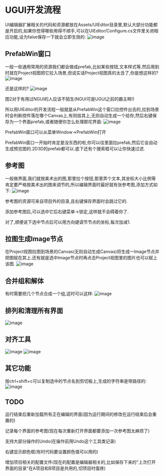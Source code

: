 # UGUI开发流程

UI编辑器扩展相关的代码和资源都放在Assets/UIEditor目录里,默认大部分功能都是开启的,如果你觉得哪些用得不顺手,可以在UIEditor/Configure.cs文件里关闭相应功能,设为false保存一下就会立即生效的:
![image](https://github.com/BalckCat/UIEditor/blob/master/Picture/img_1.png)


## PrefabWin窗口

一般一些通用常用的资源我们都会做成prefab,比如某些按钮,文本样式等,然后用到时就在Project视图把它拉入场景,但说实话Project视图真的太丑了,你是想这样的?
![image](https://github.com/BalckCat/UIEditor/blob/master/Picture/img_2.png)

还是这样的?
![image](https://github.com/BalckCat/UIEditor/blob/master/Picture/img_3.png)

图2对于有用过NGUI的人应该不陌生(NGUI可是UGUI之前的霸主啊!)

所以用UIEditor的开发流程一般就是从PrefabWin这个窗口拉控件出去的,拉到场景时会判断控件落在哪个Canvas上,有则挂其上,无则自动生成一个给你,然后右键保存为一个界面prefab,或者随便你怎么处理那坨界面:
![image](https://github.com/BalckCat/UIEditor/blob/master/Picture/prefab%20win.gif)

PrefabWin窗口可以从菜单Window-&gt;PrefabWin打开

PrefabWin窗口一开始时肯定是没东西的啦,你可以往里面拉prefab,然后它会自动生成预览图的.2D3D的prefab都可以.底下还有个搜索框可以让你快速过滤.

## 参考图

一般做界面,我们就按美术出的图,那里拉个按钮,那里弄个文本,其坐标大小比例等肯定要严格按美术出的图来调节的,所以编辑界面时最好就有张参考图,添加方式如下:
![image](https://github.com/BalckCat/UIEditor/blob/master/Picture/consult%20pic.gif)

参考图的资源可来自项目外的目录,且右键保存界面时会跳过它的.

添加参考图后,可以选中它后右键菜单-&gt;锁定,这样就不会碍着你了.

对了,顺便说下选中节点后可以用方向键调节节点的坐标,每次加减1.

## 拉图生成Image节点

在Project视图拉图到场景的Canvas(无则自动生成Canvas)将生成一Image节点并把图赋在其上.还有就是选中Image节点时再点击Project视图里的图片也可以赋上该图.
![image](https://github.com/BalckCat/UIEditor/blob/master/Picture/drag%20pic.gif)


## 合并组和解体

有时需要把几个节点合成一个组,这时可以这样:
![image](https://github.com/BalckCat/UIEditor/blob/master/Picture/make%20group.gif)


## 排列和清理所有界面

![image](https://github.com/BalckCat/UIEditor/blob/master/Picture/sort%20and%20clean.gif)

## 对齐工具

![image](https://github.com/BalckCat/UIEditor/blob/master/Picture/img_4.png)
![image](https://github.com/BalckCat/UIEditor/blob/master/Picture/align%20tool.gif)


## 其它功能

按ctrl+shift+c可以复制选中的节点名到剪切板上,生成的字符串是带路径的:
![image](https://github.com/BalckCat/UIEditor/blob/master/Picture/img_5.png)


## TODO

运行结束后重新加载所有正在编辑的界面(因为运行期间的修改在运行结束后会重置的)

记录每个界面的参考图(现在每次重新打开界面都要添加一次参考图太麻烦了)

支持大部分操作的Undo(在操作前用Undo这个工具类记录)

右键显示颜色框(有时代码要设置颜色值可以用的)

增加项目相关的配置文件(现在的配置是编辑器相关的,比如保存下来的"上次打开界面的目录"在A项目和B项目是共用的,切项目时蛋疼)



